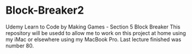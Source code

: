 # Block-Breaker2
Udemy Learn to Code by Making Games - Section 5 Block Breaker
This repository will be usedd to allow me to work on this project at home using my iMac or elsewhere using my MacBook Pro.
Last lecture finished was number 80.
